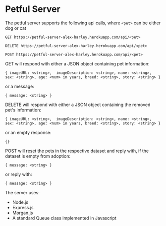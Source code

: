 # Petful Server

The petful server supports the following api calls, where `<pet>` can be either dog or cat

`GET https://petful-server-alex-harley.herokuapp.com/api/<pet>`

`DELETE https://petful-server-alex-harley.herokuapp.com/api/<pet>`

`POST https://petful-server-alex-harley.herokuapp.com/api/<pet>`

GET will respond with either a JSON object containing pet information:

`{
  imageURL: <string>, 
  imageDescription: <string>,
  name: <string>,
  sex: <string>,
  age: <num> in years,
  breed: <string>,
  story: <string>
}`

or a message:

`{
	message: <string>
}`

DELETE will respond with either a JSON object containing the removed pet's information:

`{
  imageURL: <string>, 
  imageDescription: <string>,
  name: <string>,
  sex: <string>,
  age: <num> in years,
  breed: <string>,
  story: <string>
}`

or an empty response:

`{}`

POST will reset the pets in the respective dataset and reply with, if the dataset is empty from adoption:

`{
	message: <string>
}`

or reply with:

`{
	message: <string>
}`


The server uses:

* Node.js
* Express.js
* Morgan.js
* A standard Queue class implemented in Javascript